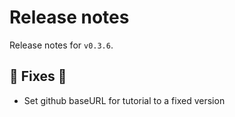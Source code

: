 # Release notes

Release notes for `v0.3.6`.

## :wrench: Fixes :wrench:
- Set github baseURL for tutorial to a fixed version
